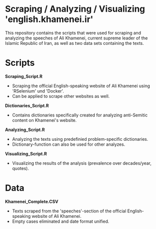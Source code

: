 # Scraping / Analyzing / Visualizing 'english.khamenei.ir'

This repository contains the scripts that were used for scraping and analyzing the speeches of 
Ali Khamenei, current supreme leader of the Islamic Republic of Iran, as well as two data sets
containing the texts.

# Scripts
**Scraping_Script.R**
- Scraping the official English-speaking website of Ali Khamenei using 'RSelenium' und 'Docker'.
- Can be applied to scrape other websites as well.

**Dictionaries_Script.R**
- Contains dictionaries specifically created for analyzing anti-Semitic content on Khamenei's website.

**Analyzing_Script.R**
- Analyzing the texts using predefinied problem-specific dictionaries.
- Dictionary-function can also be used for other analyzes. 

**Visualizing_Script.R**
- Visualizing the results of the analysis (prevalence over decades/year, quotes).
  
# Data
**Khamenei_Complete.CSV**
- Texts scraped from the 'speeches'-section of the official English-speaking website of Ali Khamenei.
- Empty cases eliminated and date format unified.

